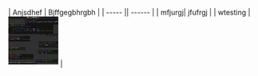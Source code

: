 
| Anjsdhef | Bjffgegbhrgbh | 
| ----- || ------ |
| mfjurgj| jfufrgj |
| wtesting | <img src="https://github.com/ssrajputtheboss/testing/blob/main/IMG_20210220_122626.jpg" width="100" height="100" ></img> |
